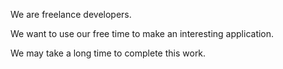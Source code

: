 We are freelance developers.

We want to use our free time to make an interesting application.
            
We may take a long time to complete this work.